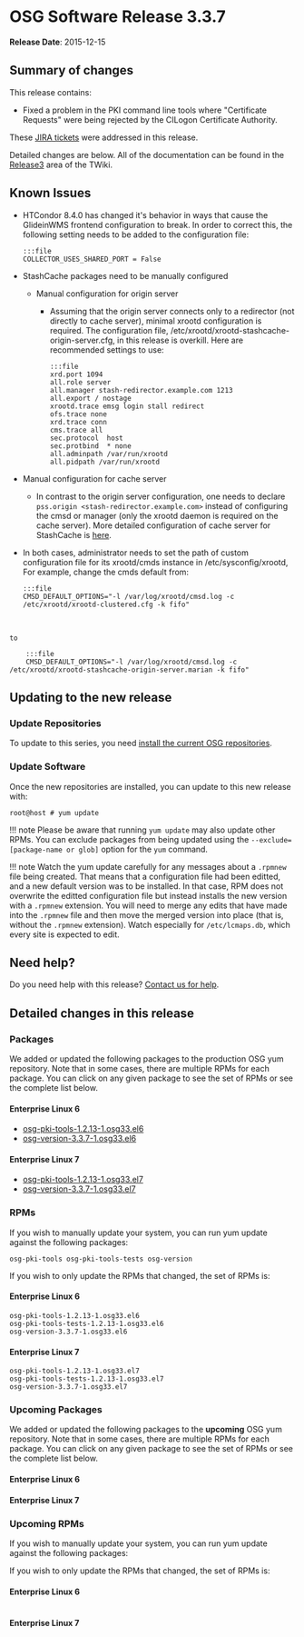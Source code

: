 OSG Software Release 3.3.7
==========================

**Release Date**: 2015-12-15

Summary of changes
------------------

This release contains:

-   Fixed a problem in the PKI command line tools where "Certificate Requests" were being rejected by the CILogon Certificate Authority.

These [JIRA tickets](https://jira.opensciencegrid.org/issues/?jql=project%20%3D%20SOFTWARE%20AND%20fixVersion%20%3D%203.3.7%20ORDER%20BY%20priority%20DESC) were addressed in this release.

Detailed changes are below. All of the documentation can be found in the [Release3](https://twiki.grid.iu.edu/bin/view/Documentation/Release3/) area of the TWiki.

Known Issues
------------

-   HTCondor 8.4.0 has changed it's behavior in ways that cause the GlideinWMS frontend configuration to break. In order to correct this, the following setting needs to be added to the configuration file:

        :::file
        COLLECTOR_USES_SHARED_PORT = False

-   StashCache packages need to be manually configured
    -   Manual configuration for origin server
        -   Assuming that the origin server connects only to a redirector (not directly to cache server), minimal xrootd configuration is required. The configuration file, /etc/xrootd/xrootd-stashcache-origin-server.cfg, in this release is overkill. Here are recommended settings to use:

                :::file
                xrd.port 1094
                all.role server
                all.manager stash-redirector.example.com 1213
                all.export / nostage
                xrootd.trace emsg login stall redirect
                ofs.trace none
                xrd.trace conn
                cms.trace all
                sec.protocol  host
                sec.protbind  * none
                all.adminpath /var/run/xrootd
                all.pidpath /var/run/xrootd

-   Manual configuration for cache server
    -   In contrast to the origin server configuration, one needs to declare `pss.origin <stash-redirector.example.com>` instead of configuring the cmsd or manager (only the xrootd daemon is required on the cache server). More detailed configuration of cache server for StashCache is [here](http://opensciencegrid.github.io/StashCache/admin/configure-cache/).
-   In both cases, administrator needs to set the path of custom configuration file for its xrootd/cmds instance in /etc/sysconfig/xrootd, For example, change the cmds default from:

        :::file
        CMSD_DEFAULT_OPTIONS="-l /var/log/xrootd/cmsd.log -c /etc/xrootd/xrootd-clustered.cfg -k fifo"
<br/>

    to

        :::file
        CMSD_DEFAULT_OPTIONS="-l /var/log/xrootd/cmsd.log -c /etc/xrootd/xrootd-stashcache-origin-server.marian -k fifo" 

Updating to the new release
---------------------------

### Update Repositories

To update to this series, you need [install the current OSG repositories](../../common/yum#install-osg-repositories).

### Update Software

Once the new repositories are installed, you can update to this new release with:

``` console
root@host # yum update
```

!!! note
    Please be aware that running `yum update` may also update other RPMs. You can exclude packages from being updated using the `--exclude=[package-name or glob]` option for the `yum` command.

!!! note
    Watch the yum update carefully for any messages about a `.rpmnew` file being created. That means that a configuration file had been editted, and a new default version was to be installed. In that case, RPM does not overwrite the editted configuration file but instead installs the new version with a `.rpmnew` extension. You will need to merge any edits that have made into the `.rpmnew` file and then move the merged version into place (that is, without the `.rpmnew` extension). Watch especially for `/etc/lcmaps.db`, which every site is expected to edit.

Need help?
----------

Do you need help with this release? [Contact us for help](../../common/help).

Detailed changes in this release
--------------------------------

### Packages

We added or updated the following packages to the production OSG yum repository. Note that in some cases, there are multiple RPMs for each package. You can click on any given package to see the set of RPMs or see the complete list below.

#### Enterprise Linux 6

-   [osg-pki-tools-1.2.13-1.osg33.el6](https://koji-hub.batlab.org/koji/search?match=glob&type=build&terms=osg-pki-tools-1.2.13-1.osg33.el6)
-   [osg-version-3.3.7-1.osg33.el6](https://koji-hub.batlab.org/koji/search?match=glob&type=build&terms=osg-version-3.3.7-1.osg33.el6)

#### Enterprise Linux 7

-   [osg-pki-tools-1.2.13-1.osg33.el7](https://koji-hub.batlab.org/koji/search?match=glob&type=build&terms=osg-pki-tools-1.2.13-1.osg33.el7)
-   [osg-version-3.3.7-1.osg33.el7](https://koji-hub.batlab.org/koji/search?match=glob&type=build&terms=osg-version-3.3.7-1.osg33.el7)

### RPMs

If you wish to manually update your system, you can run yum update against the following packages:

    osg-pki-tools osg-pki-tools-tests osg-version

If you wish to only update the RPMs that changed, the set of RPMs is:

#### Enterprise Linux 6

``` file
osg-pki-tools-1.2.13-1.osg33.el6
osg-pki-tools-tests-1.2.13-1.osg33.el6
osg-version-3.3.7-1.osg33.el6
```

#### Enterprise Linux 7

``` file
osg-pki-tools-1.2.13-1.osg33.el7
osg-pki-tools-tests-1.2.13-1.osg33.el7
osg-version-3.3.7-1.osg33.el7
```

### Upcoming Packages

We added or updated the following packages to the **upcoming** OSG yum repository. Note that in some cases, there are multiple RPMs for each package. You can click on any given package to see the set of RPMs or see the complete list below.

#### Enterprise Linux 6

#### Enterprise Linux 7

### Upcoming RPMs

If you wish to manually update your system, you can run yum update against the following packages:

If you wish to only update the RPMs that changed, the set of RPMs is:

#### Enterprise Linux 6

``` file
```

#### Enterprise Linux 7

``` file
```

